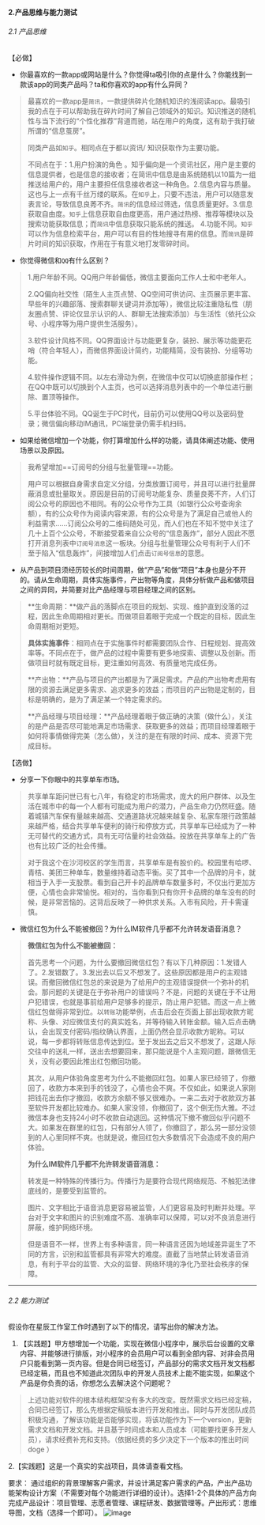 #### 2.产品思维与能力测试

###### 2.1 产品思维

【必做】

- 你最喜欢的一款app或网站是什么？你觉得ta吸引你的点是什么？你能找到一款该app的同类产品吗？ta和你喜欢的app有什么异同？ 

> 最喜欢的一款app是`简讯`，一款提供碎片化随机知识的浅阅读app。最吸引我的点在于可以帮助我在碎片时间了解自己领域外的知识。知识推送的随机性与当下流行的“个性化推荐”背道而驰，站在用户的角度，这有助于我打破所谓的“信息茧房”。
>
> 同类产品如`知乎`。相同点在于都以资讯/ 知识获取作为主要功能。
>
> 不同点在于：1.用户扮演的角色 。知乎偏向是一个资讯社区，用户是主要的信息提供者，也是信息的接收者；在简讯中信息是由系统随机以10篇为一组推送给用户的，用户主要担任信息接收者这一种角色。2.信息内容与质量。这也与上一点有千丝万缕的联系。在`知乎`上，只要不违法，用户可以随意发表言论，导致信息良莠不齐。`简讯`的信息经过筛选，信息质量更好。3.信息获取自由度。`知乎`上信息获取自由度更高，用户通过热榜、推荐等模块以及搜索功能获取信息；而`简讯`中信息获取只能系统的推送。 4.功能不同。`知乎`可以作为信息检索平台，用户可以有目的性地搜寻有用的信息。而`简讯`是碎片时间的知识获取，作用在于有意义地打发零碎时间。

- 你觉得微信和`QQ`有什么区别？

>  1.用户年龄不同。QQ用户年龄偏低，微信主要面向工作人士和中老年人。
>
>  2.QQ偏向社交性（陌生人主页点赞、QQ空间可供访问、主页展示更丰富、早些年的兴趣部落、搜索群聊关键词并添加等），微信比较注重隐私性（朋友圈点赞、评论仅显示认识的人、群聊无法搜索添加）与生活性（依托公众号、小程序等为用户提供生活服务）。
>
>  3.软件设计风格不同。QQ界面设计与功能更复杂，装扮、展示等功能更花哨（符合年轻人），而微信界面设计简约，功能精简，没有装扮、分组等功能。
>
>  4.软件操作逻辑不同。以左右滑动为例，在微信中仅可以切换底部操作栏；在QQ中既可以切换到个人主页，也可以选择消息列表中的一个单位进行删除、置顶等操作。
>
>  5.平台体验不同。QQ诞生于PC时代，目前仍可以使用QQ号以及密码登录；微信偏向移动IM通讯，PC端登录仍需手机扫码。

- 如果给微信增加一个功能，你打算增加什么样的功能，请具体阐述功能、使用场景以及原因。

> 我希望增加==订阅号的分组与批量管理==功能。
>
> 用户可以根据自身需求自定义分组，分类放置订阅号，并且可以进行批量屏蔽消息或批量取关。原因是目前的订阅号功能复杂、质量良莠不齐，人们订阅公众号的原因也不相同。有的公众号作为工具（如银行公众号查询余额），有的公众号作为阅读内容来源，有的公众号是为了满足自己或他人的利益需求......订阅公众号的二维码随处可见，而人们也在不知不觉中关注了几十上百个公众号，不断接受着来自公众号的“信息轰炸”，部分人因此不愿打开消息列表中`订阅号消息`这一板块。分组与批量管理公众号有利于人们不至于陷入“信息轰炸”，间接增加人们点击`订阅号信息`的意愿。

- 从产品到项目须经历较长的时间周期，做“产品”和做“项目”本身也是分不开的。请从生命周期，具体实施事件，产出物等角度，具体分析做产品和做项目之间的异同，并简要对比产品经理与项目经理之间的区别。

> **生命周期：**做产品的落脚点在项目的规划、实现、维护直到没落的过程，因此生命周期相对更长。而做项目着眼于完成一个既定的目标，因此生命周期相对更短。
>
> **具体实施事件**：相同点在于实施事件时都需要团队合作、日程规划、提高效率等。不同点在于，做产品的过程中需要有更多地探索、调整以及创新。而做项目时就有既定目标，更注重如何高效、有质量地完成任务。
>
> **产出物：**产品与项目的产出都是为了满足需求。产品的产出物考虑用有限的资源去满足更多需求、追求更多的效益；而项目的产出物是定制的，目标是明确的，是为了满足某一个特定需求的。
>
> **产品经理与项目经理：**产品经理着眼于做正确的决策（做什么），关注的是产品是否尽可能地满足市场需求、获取更多的效益；而项目经理着眼于如何将事情做得完美（怎么做），关注的是在有限的时间、成本、资源下完成目标。

【选做】

- 分享一下你眼中的共享单车市场。

> 共享单车距问世已有七八年，有稳定的市场需求，庞大的用户群体、以及生活在城市中的每一个人都有可能成为用户的潜力，产品生命力仍然旺盛。随着城镇汽车保有量越来越高、交通道路状况越来越复杂、私家车限行政策越来越严格，结合共享单车便利的骑行和停放方式，共享单车已经成为了一种无可替代的交通方式，具有无可估量的社会效益。投放在共享单车上的广告也有比较广泛的社会传播。 
>
> 对于我这个在沙河校区的学生而言，共享单车是有股价的。校园里有哈啰、青桔、美团三种单车，数量维持着动态平衡。买了其中一个品牌的月卡，就相当于入手一支股票。看到自己开卡的品牌单车数量多时，不仅出行更加方便，心情也会非常愉悦。相对的，当你看到只有你开卡品牌的单车没有的时候，是非常苦恼的。这背后反映了一种供求关系。入市有风险，开卡需谨慎。

- 微信红包为什么不能被撤回？为什么IM软件几乎都不允许转发语音消息？ 

> **微信红包为什么不能被撤回：**
>
> 首先思考一个问题，为什么要撤回微信红包？有以下几种原因：1.发错人了。2.发错数了。3.发出去以后又不想发了。这些原因都是用户的主观错误。而撤回微信红包总的来说是为了给用户的主观错误提供一个弥补的机会。那问题的关键是在于弥补用户的错误吗？不是，问题的关键在于不让用户犯错误，也就是事前给用户足够多的提示，防止用户犯错。而这一点上微信红包做得非常到位。以`转账`功能举例，点击后会在页面上部出现收款方昵称、头像、对应微信支付的真实姓名，并等待输入转账金额。输入后点击确认，会出现支付密码/指纹确认界面，上面仍然会显示收款方昵称。可以说，每一步都将转账信息传达到位。至于发出去之后又不想发了，这跟人际交往中的送礼一样，送出去想要回来，那只能说是个人主观问题，跟微信无关，没有必要因此推出红包撤回功能。
>
> 其次，从用户体验角度思考为什么不能撤回红包。如果人家已经领了，你撤回了，收款方本来到手的钱没了，心情也会不爽。不仅如此，如果说人家刚把钱花出去你才撤回，收款方余额不够又很难办。一来二去对于收款双方甚至软件开发都比较难办。如果人家没领，你撤回了，这个倒无伤大雅。不过微信本身也支持24小时不收款自动退回。这种情况下撤不撤回似乎问题不大。如果发在群里的红包，只有部分人领了，你撤回了，那么另一部分没领到的人心里同样不爽。也就是说，撤回红包大多数情况下会造成不良的用户体验。
>
> **为什么IM软件几乎都不允许转发语音消息：**
>
> 转发是一种特殊的传播行为。传播行为是要符合现代网络规范、不触犯法律底线的，是要受到监管的。
>
> 图片、文字相比于语音消息更容易被监管，人们更容易及时判断并处理。平台对于文字和图片的识别难度不高、准确率可以保障，可以对不良消息进行屏蔽，维护网络环境。
>
> 但是语音不一样，世界上有多种语言，同一种语言还因为地域差异诞生了不同的方言，识别和监管都具有非常大的难度。直截了当地禁止转发语音消息，有利于平台的监管、大众的监督、网络环境的净化乃至社会秩序的保障。

---

###### 2.2 能力测试

假设你在星辰工作室工作时遇到了以下的情况，请写出你的解决方法。

1. 【实践题】甲方想增加一个功能，实现在微信小程序中，展示后台设置的文章内容、并能够进行排版，对小程序的会员用户可以看到全部内容、对非会员用户只能看到第一页内容。但是合同已经签订，产品部分的需求文档开发文档都已经定稿，而且也不知道此次团队中的开发人员技术上能不能实现，如果这个产品是你负责的话，你想怎么去解决这个问题呢？ 

> 上述功能对软件的根本结构框架没有多大的改变。既然需求文档已经定稿，合同已经签订，那么先根据定稿版本进行开发和推出。同时与开发团队成员积极沟通，了解该功能是否能够实现，将该功能作为下一个version，更新需求文档和开发文档。并且基于时间成本和人员成本（可能要找更多开发人员），请求经费补充和支持。（依据经费的多少决定下一个版本的推出时间 doge ）

2.【实践题】这是一个真实的实战项目，具体请查看文档。

要求： 通过组织的背景理解客户需求，并设计满足客户需求的产品，产出产品功能架构设计方案（不需要对每个功能进行详细的设计）。选择1-2个具体的产品方向完成产品设计：项目管理、志愿者管理、课程研发、数据管理等。产出形式：思维导图，文档（选择一个即可）。
![image](https://user-images.githubusercontent.com/43067268/201513825-06f0cf8b-8349-45cf-8228-b697bf78f263.png)

> 
